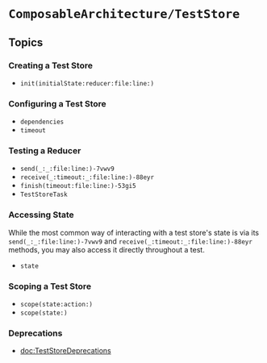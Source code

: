 # ``ComposableArchitecture/TestStore``

## Topics

### Creating a Test Store

- ``init(initialState:reducer:file:line:)``

### Configuring a Test Store

- ``dependencies``
- ``timeout``

### Testing a Reducer

- ``send(_:_:file:line:)-7vwv9``
- ``receive(_:timeout:_:file:line:)-88eyr``
- ``finish(timeout:file:line:)-53gi5``
- ``TestStoreTask``

### Accessing State

While the most common way of interacting with a test store's state is via its ``send(_:_:file:line:)-7vwv9`` and ``receive(_:timeout:_:file:line:)-88eyr`` methods, you may also access it directly throughout a test.

- ``state``

### Scoping a Test Store

- ``scope(state:action:)``
- ``scope(state:)``

### Deprecations

- <doc:TestStoreDeprecations>
